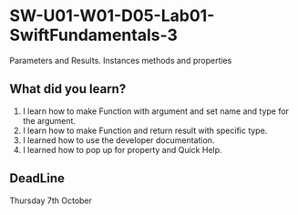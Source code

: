 # SW-U01-W01-D05-Lab01-SwiftFundamentals-3
Parameters and Results. Instances methods and properties

## What did you learn?
1. I learn how to make Function with argument and set name and type for the argument.
2. I learn how to make Function and return result with specific type.
3. I learned how to use the developer documentation.
4. I learned how to pop up for property and Quick Help.



## DeadLine 
Thursday 7th October
